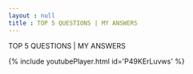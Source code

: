 ```yaml
---
layout : null
title : TOP 5 QUESTIONS | MY ANSWERS
---
```


TOP 5 QUESTIONS | MY ANSWERS



{% include youtubePlayer.html id='P49KErLuvws' %}

